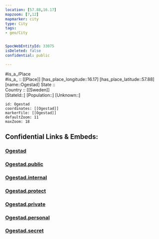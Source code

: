 ```yaml
---
location: [57.88,16.17] 
mapzoom: [7,12] 
mapmarker: city 
type: City
tags:
- geo/City


SpocWebEntityId: 33075
isDeleted: false
confidential: public

---
```

#is_a_/Place  
#is_a_ :: [[Place]] 
[has_place_longitude::16.17] 
[has_place_latitude::57.88] 
[name::Ogestad] 
State ::  
Country :: [[Sweden]]  
[StateId::] 
[Population::] 
[Unknown::] 


```leaflet
id: Ogestad
coordinates: [[Ogestad]] 
markerFile: [[Ogestad]] 
defaultZoom: 11 
maxZoom: 18
```


## Confidential Links & Embeds: 

### [Ogestad](/_Standards/Earth/Continent/Europe/Europe~North/Sweden/Provinces~Sweden/Kalmar/City/Ogestad.md) 

### [Ogestad.public](/_public/Earth/Continent/Europe/Europe~North/Sweden/Provinces~Sweden/Kalmar/City/Ogestad.public.md) 

### [Ogestad.internal](/_internal/Earth/Continent/Europe/Europe~North/Sweden/Provinces~Sweden/Kalmar/City/Ogestad.internal.md) 

### [Ogestad.protect](/_protect/Earth/Continent/Europe/Europe~North/Sweden/Provinces~Sweden/Kalmar/City/Ogestad.protect.md) 

### [Ogestad.private](/_private/Earth/Continent/Europe/Europe~North/Sweden/Provinces~Sweden/Kalmar/City/Ogestad.private.md) 

### [Ogestad.personal](/_personal/Earth/Continent/Europe/Europe~North/Sweden/Provinces~Sweden/Kalmar/City/Ogestad.personal.md) 

### [Ogestad.secret](/_secret/Earth/Continent/Europe/Europe~North/Sweden/Provinces~Sweden/Kalmar/City/Ogestad.secret.md)

